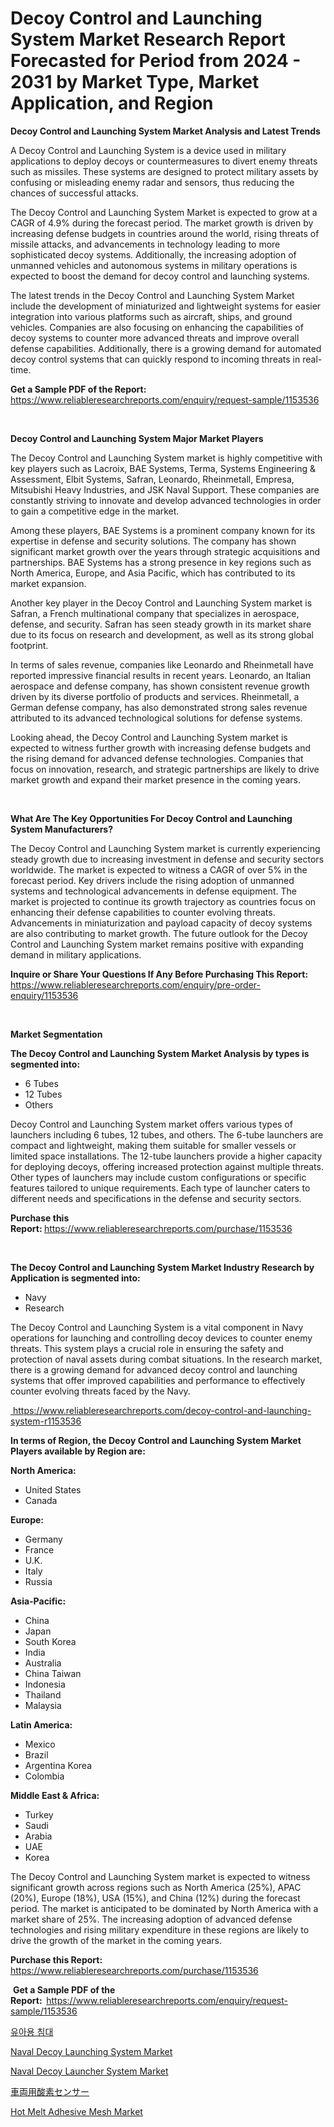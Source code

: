 <p><h1>Decoy Control and Launching System Market Research Report Forecasted for Period from 2024 -  2031 by Market Type, Market Application, and Region</h1></p><p><strong>Decoy Control and Launching System Market Analysis and Latest Trends</strong></p>
<p><p>A Decoy Control and Launching System is a device used in military applications to deploy decoys or countermeasures to divert enemy threats such as missiles. These systems are designed to protect military assets by confusing or misleading enemy radar and sensors, thus reducing the chances of successful attacks.</p><p>The Decoy Control and Launching System Market is expected to grow at a CAGR of 4.9% during the forecast period. The market growth is driven by increasing defense budgets in countries around the world, rising threats of missile attacks, and advancements in technology leading to more sophisticated decoy systems. Additionally, the increasing adoption of unmanned vehicles and autonomous systems in military operations is expected to boost the demand for decoy control and launching systems.</p><p>The latest trends in the Decoy Control and Launching System Market include the development of miniaturized and lightweight systems for easier integration into various platforms such as aircraft, ships, and ground vehicles. Companies are also focusing on enhancing the capabilities of decoy systems to counter more advanced threats and improve overall defense capabilities. Additionally, there is a growing demand for automated decoy control systems that can quickly respond to incoming threats in real-time.</p></p>
<p><strong>Get a Sample PDF of the Report:&nbsp;</strong> <a href="https://www.reliableresearchreports.com/enquiry/request-sample/1153536">https://www.reliableresearchreports.com/enquiry/request-sample/1153536</a></p>
<p>&nbsp;</p>
<p><strong>Decoy Control and Launching System Major Market Players</strong></p>
<p><p>The Decoy Control and Launching System market is highly competitive with key players such as Lacroix, BAE Systems, Terma, Systems Engineering & Assessment, Elbit Systems, Safran, Leonardo, Rheinmetall, Empresa, Mitsubishi Heavy Industries, and JSK Naval Support. These companies are constantly striving to innovate and develop advanced technologies in order to gain a competitive edge in the market.</p><p>Among these players, BAE Systems is a prominent company known for its expertise in defense and security solutions. The company has shown significant market growth over the years through strategic acquisitions and partnerships. BAE Systems has a strong presence in key regions such as North America, Europe, and Asia Pacific, which has contributed to its market expansion.</p><p>Another key player in the Decoy Control and Launching System market is Safran, a French multinational company that specializes in aerospace, defense, and security. Safran has seen steady growth in its market share due to its focus on research and development, as well as its strong global footprint.</p><p>In terms of sales revenue, companies like Leonardo and Rheinmetall have reported impressive financial results in recent years. Leonardo, an Italian aerospace and defense company, has shown consistent revenue growth driven by its diverse portfolio of products and services. Rheinmetall, a German defense company, has also demonstrated strong sales revenue attributed to its advanced technological solutions for defense systems.</p><p>Looking ahead, the Decoy Control and Launching System market is expected to witness further growth with increasing defense budgets and the rising demand for advanced defense technologies. Companies that focus on innovation, research, and strategic partnerships are likely to drive market growth and expand their market presence in the coming years.</p></p>
<p>&nbsp;</p>
<p><strong>What Are The Key Opportunities For Decoy Control and Launching System Manufacturers?</strong></p>
<p><p>The Decoy Control and Launching System market is currently experiencing steady growth due to increasing investment in defense and security sectors worldwide. The market is expected to witness a CAGR of over 5% in the forecast period. Key drivers include the rising adoption of unmanned systems and technological advancements in defense equipment. The market is projected to continue its growth trajectory as countries focus on enhancing their defense capabilities to counter evolving threats. Advancements in miniaturization and payload capacity of decoy systems are also contributing to market growth. The future outlook for the Decoy Control and Launching System market remains positive with expanding demand in military applications.</p></p>
<p><strong>Inquire or Share Your Questions If Any Before Purchasing This Report:</strong> <a href="https://www.reliableresearchreports.com/enquiry/pre-order-enquiry/1153536">https://www.reliableresearchreports.com/enquiry/pre-order-enquiry/1153536</a></p>
<p>&nbsp;</p>
<p><strong>Market Segmentation</strong></p>
<p><strong>The Decoy Control and Launching System Market Analysis by types is segmented into:</strong></p>
<p><ul><li>6 Tubes</li><li>12 Tubes</li><li>Others</li></ul></p>
<p><p>Decoy Control and Launching System market offers various types of launchers including 6 tubes, 12 tubes, and others. The 6-tube launchers are compact and lightweight, making them suitable for smaller vessels or limited space installations. The 12-tube launchers provide a higher capacity for deploying decoys, offering increased protection against multiple threats. Other types of launchers may include custom configurations or specific features tailored to unique requirements. Each type of launcher caters to different needs and specifications in the defense and security sectors.</p></p>
<p><strong>Purchase this Report:&nbsp;</strong><a href="https://www.reliableresearchreports.com/purchase/1153536">https://www.reliableresearchreports.com/purchase/1153536</a></p>
<p>&nbsp;</p>
<p><strong>The Decoy Control and Launching System Market Industry Research by Application is segmented into:</strong></p>
<p><ul><li>Navy</li><li>Research</li></ul></p>
<p><p>The Decoy Control and Launching System is a vital component in Navy operations for launching and controlling decoy devices to counter enemy threats. This system plays a crucial role in ensuring the safety and protection of naval assets during combat situations. In the research market, there is a growing demand for advanced decoy control and launching systems that offer improved capabilities and performance to effectively counter evolving threats faced by the Navy.</p></p>
<p><a href="https://www.reliableresearchreports.com/decoy-control-and-launching-system-r1153536">&nbsp;https://www.reliableresearchreports.com/decoy-control-and-launching-system-r1153536</a></p>
<p><strong>In terms of Region, the Decoy Control and Launching System Market Players available by Region are:</strong></p>
<p>
    <p> <strong> North America: </strong>
        <ul>
            <li>United States</li>
            <li>Canada</li>
        </ul>
        </p> 
    <p> <strong> Europe: </strong>
        <ul>
            <li>Germany</li>
            <li>France</li>
            <li>U.K.</li>
            <li>Italy</li>
            <li>Russia</li>
        </ul>
        </p> 
    <p> <strong> Asia-Pacific: </strong>
        <ul>
            <li>China</li>
            <li>Japan</li>
            <li>South Korea</li>
            <li>India</li>
            <li>Australia</li>
            <li>China Taiwan</li>
            <li>Indonesia</li>
            <li>Thailand</li>
            <li>Malaysia</li>
        </ul>
        </p> 
    <p> <strong> Latin America: </strong>
        <ul>
            <li>Mexico</li>
            <li>Brazil</li>
            <li>Argentina Korea</li>
            <li>Colombia</li>
        </ul>
        </p> 
    <p> <strong> Middle East & Africa: </strong>
        <ul>
            <li>Turkey</li>
            <li>Saudi</li>
            <li>Arabia</li>
            <li>UAE</li>
            <li>Korea</li>
        </ul>
    </p>
    </p>
<p><p>The Decoy Control and Launching System market is expected to witness significant growth across regions such as North America (25%), APAC (20%), Europe (18%), USA (15%), and China (12%) during the forecast period. The market is anticipated to be dominated by North America with a market share of 25%. The increasing adoption of advanced defense technologies and rising military expenditure in these regions are likely to drive the growth of the market in the coming years.</p></p>
<p><strong>Purchase this Report: </strong><a href="https://www.reliableresearchreports.com/purchase/1153536">https://www.reliableresearchreports.com/purchase/1153536</a></p>
<p>&nbsp;<strong>Get a Sample PDF of the Report:&nbsp;&nbsp;</strong><a href="https://www.reliableresearchreports.com/enquiry/request-sample/1153536">https://www.reliableresearchreports.com/enquiry/request-sample/1153536</a></p>
<p><strong></strong></p>
<p><p><a href="https://github.com/durgin521/Market-Research-Report-List-1/blob/main/287519039267.md">유아용 침대</a></p><p><a href="https://github.com/timeliteaut/Market-Research-Report-List-2/blob/main/naval-decoy-launching-system-market.md">Naval Decoy Launching System Market</a></p><p><a href="https://github.com/seekum/Market-Research-Report-List-2/blob/main/naval-decoy-launcher-system-market.md">Naval Decoy Launcher System Market</a></p><p><a href="https://github.com/RudyBoyer2017/Market-Research-Report-List-1/blob/main/240771042738.md">車両用酸素センサー</a></p><p><a href="https://issuu.com/reportprime-2/docs/hot-melt-adhesive-mesh-market-size-2030.pptx">Hot Melt Adhesive Mesh Market</a></p></p>